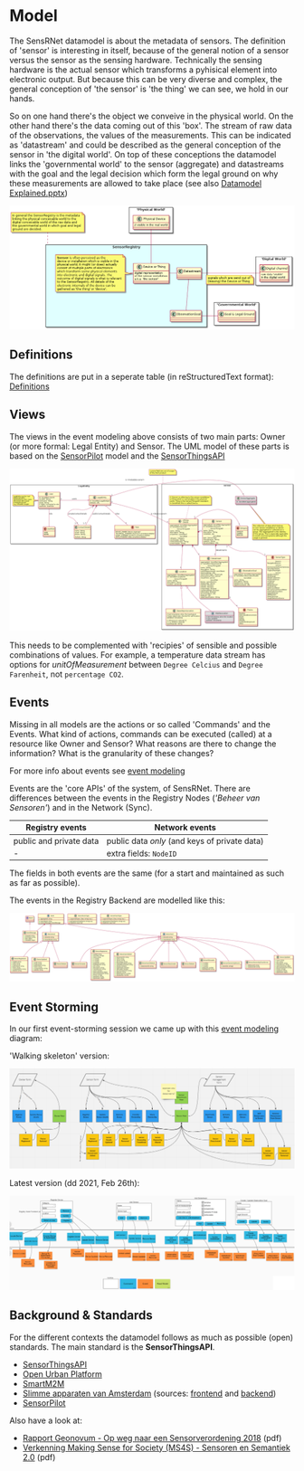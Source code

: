 # Model

The SensRNet datamodel is about the metadata of sensors.
The definition of 'sensor' is interesting in itself, because of the general notion of a sensor versus the sensor as the sensing hardware.
Technically the sensing hardware is the actual sensor which transforms a pyhisical element into electronic output.
But because this can be very diverse and complex, the general conception of 'the sensor' is 'the thing' we can see, we hold in our hands.

So on one hand there's the object we conveive in the physical world. On the other hand there's the data coming out of this 'box'.
The stream of raw data of the observations, the values of the measurements.
This can be indicated as 'datastream' and could be described as the general conception of the sensor in 'the digital world'. On top of these conceptions the datamodel links the 'governmental world' to the sensor (aggregate) and datastreams with the goal and the legal decision which form the legal ground on why these measurements are allowed to take place (see also [Datamodel Explained.pptx](SensRNet-Datamodel-explained.pptx))


![SensRNet Datamodel Context](img/SensRNet-Datamodel-Context.png)


## Definitions

The definitions are put in a seperate table (in reStructuredText format): [Definitions](Definitions.rst)


## Views

The views in the event modeling above consists of two main parts: Owner (or more formal: Legal Entity) and Sensor.
The UML model of these parts is based on the [SensorPilot](SensorPilot.md) model and the [SensorThingsAPI](https://en.wikipedia.org/wiki/SensorThings_API)

![Sensor View Model](img/SensRNet-Datamodel-SensorView.png)


This needs to be complemented with 'recipies' of sensible and possible combinations of values. For example, a temperature data stream has options for _unitOfMeasurement_ between `Degree Celcius` and `Degree Farenheit`, not `percentage CO2`.


## Events

Missing in all models are the actions or so called 'Commands' and the Events. 
What kind of actions, commands can be executed (called) at a resource like Owner and Sensor? 
What reasons are there to change the information?
What is the granularity of these changes?

For more info about events see [event modeling](https://eventmodeling.org/)

Events are the 'core APIs' of the system, of SensRNet. 
There are differences between the events in the Registry Nodes (_'Beheer van Sensoren'_) and in the Network (Sync).

| Registry events         | Network events                                |
|-------------------------|-----------------------------------------------|
| public and private data | public data _only_ (and keys of private data) |
| -                       | extra fields: `NodeID`                        |

The fields in both events are the same (for a start and maintained as such as far as possible). 


The events in the Registry Backend are modelled like this:

![SensRNet Registry Backend Events](https://raw.githubusercontent.com/kadaster-labs/sensrnet-registry-backend/main/docs/images/events-uml.svg)


## Event Storming

In our first event-storming session we came up with this [event modeling](https://eventmodeling.org/) diagram:

'Walking skeleton' version:

![Event Modeling](img/SensRNet-event-modeling.png)

Latest version (dd 2021, Feb 26th):

![Event Modeling](img/SensRNet-Event-Modeling-v20210226.png)



## Background & Standards

For the different contexts the datamodel follows as much as possible (open) standards.
The main standard is the **SensorThingsAPI**.

- [SensorThingsAPI](https://en.wikipedia.org/wiki/SensorThings_API)
- [Open Urban Platform]()
- [SmartM2M](https://www.etsi.org/committee/smartm2m)
- [Slimme apparaten van Amsterdam](https://slimmeapparaten.amsterdam.nl/) (sources: [frontend](https://github.com/Amsterdam/register-slimme-apparaten-frontend) and [backend](https://github.com/Amsterdam/iot-api))
- [SensorPilot](SensorPilot.md)

Also have a look at:

- [Rapport Geonovum - Op weg naar een Sensorverordening 2018](Rapport-Op-weg-naar-een-Sensorverordening-eindversie-201218.pdf) (pdf)
- [Verkenning Making Sense for Society (MS4S) - Sensoren en Semantiek 2.0](Verkenning-MS4S-SensorenEnSemantiek-2.0.pdf) (pdf)

